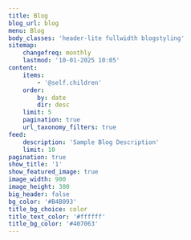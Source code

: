 ```yaml
---
title: Blog
blog_url: blog
menu: Blog
body_classes: 'header-lite fullwidth blogstyling'
sitemap:
    changefreq: monthly
    lastmod: '10-01-2025 10:05'
content:
    items:
        - '@self.children'
    order:
        by: date
        dir: desc
    limit: 5
    pagination: true
    url_taxonomy_filters: true
feed:
    description: 'Sample Blog Description'
    limit: 10
pagination: true
show_title: '1'
show_featured_image: true
image_width: 900
image_height: 300
big_header: false
bg_color: '#B4B093'
title_bg_choice: color
title_text_color: '#ffffff'
title_bg_color: '#407063'
---
```


